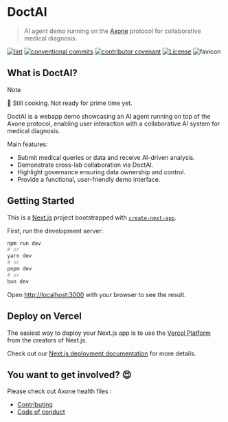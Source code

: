 # DoctAI

> AI agent demo running on the [Axone](https://axone.xyz) protocol for collaborative medical diagnosis.

[![lint](https://img.shields.io/github/actions/workflow/status/axone-protocol/doctai/lint.yml?branch=main&label=lint&style=for-the-badge&logo=github)](https://github.com/axone-protocol/doctai/actions/workflows/lint.yml)
[![conventional commits](https://img.shields.io/badge/Conventional%20Commits-1.0.0-yellow.svg?style=for-the-badge&logo=conventionalcommits)](https://conventionalcommits.org)
[![contributor covenant](https://img.shields.io/badge/Contributor%20Covenant-2.1-4baaaa.svg?style=for-the-badge)](https://github.com/axone-protocol/.github/blob/main/CODE_OF_CONDUCT.md)
[![License](https://img.shields.io/badge/License-BSD_3--Clause-blue.svg?style=for-the-badge)](https://opensource.org/licenses/BSD-3-Clause)
![favicon](public/favicon.ico)

## What is DoctAI?

> [!NOTE]
> 🥘 Still cooking. Not ready for prime time yet.

DoctAI is a webapp demo showcasing an AI agent running on top of the Axone protocol, enabling user interaction with a collaborative AI system for medical diagnosis.

Main features:

- Submit medical queries or data and receive AI-driven analysis.
- Demonstrate cross-lab collaboration via DoctAI.
- Highlight governance ensuring data ownership and control.
- Provide a functional, user-friendly demo interface.

## Getting Started

This is a [Next.js](https://nextjs.org) project bootstrapped with [`create-next-app`](https://nextjs.org/docs/app/api-reference/cli/create-next-app).

First, run the development server:

```bash
npm run dev
# or
yarn dev
# or
pnpm dev
# or
bun dev
```

Open [http://localhost:3000](http://localhost:3000) with your browser to see the result.

## Deploy on Vercel

The easiest way to deploy your Next.js app is to use the [Vercel Platform](https://vercel.com/new?utm_medium=default-template&filter=next.js&utm_source=create-next-app&utm_campaign=create-next-app-readme) from the creators of Next.js.

Check out our [Next.js deployment documentation](https://nextjs.org/docs/app/building-your-application/deploying) for more details.

## You want to get involved? 😍

Please check out Axone health files :

- [Contributing](https://github.com/axone-protocol/.github/blob/main/CONTRIBUTING.md)
- [Code of conduct](https://github.com/axone-protocol/.github/blob/main/CODE_OF_CONDUCT.md)
